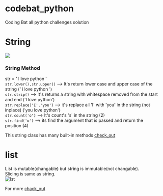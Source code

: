 # codebat_python
Coding Bat all python challenges solution
# String
![](https://developers.google.com/edu/python/images/hello.png)

### String Method
str = ' I love python '  
```str.lower(),str.upper()``` --> It's return lower case and upper case of the string (' i love python ')     
```str.strip()``` --> It's returns a string with whitespace removed from the start and end ('I love python')  
```str.replace('I','you')``` --> it's replace all 'I' with 'you' in the string (not inplace) ('you love python')    
```str.count('o')``` --> It's count's 's' in the string (2)   
```str.find('o')``` --> its find the argument that is passed and return the position (4)  

This string class has many built-in methods [check_out](https://docs.python.org/3.6/library/string.html)




# list

List is mutable(changable) but string is immutable(not changable).  
Slicing is same as string.  
![lst](https://user-images.githubusercontent.com/32811517/52711751-9dd54b00-2fb8-11e9-876e-ef84c453e057.PNG)


For more [chack_out](https://docs.python.org/3/tutorial/datastructures.html)
